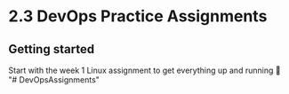# 2.3 DevOps Practice Assignments



## Getting started

Start with the week 1 Linux assignment to get everything up and running 🚀
"# DevOpsAssignments" 
